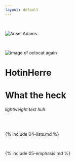 ```yaml
---
layout: default
---
```


<br>

![Ansel Adams](https://octodex.github.com/images/yaktocat.png)

<br>

![image of octocat again](https://cdn.worldvectorlogo.com/logos/github-octocat.svg)

# HotinHerre
# What the heck
###### lightweight text huh

<br>

{% include 04-lists.md %}

<br>

{% include 05-emphasis.md %}